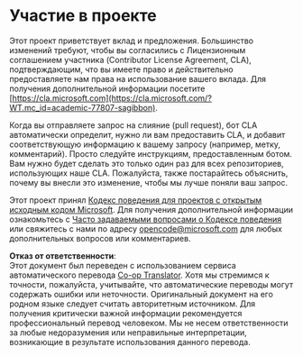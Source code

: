 <!--
CO_OP_TRANSLATOR_METADATA:
{
  "original_hash": "777400e9f0336c7ee2f9a1200a88478f",
  "translation_date": "2025-08-25T21:02:18+00:00",
  "source_file": "CONTRIBUTING.md",
  "language_code": "ru"
}
-->
# Участие в проекте

Этот проект приветствует вклад и предложения. Большинство изменений требуют, чтобы вы
согласились с Лицензионным соглашением участника (Contributor License Agreement, CLA), подтверждающим, что вы имеете право
и действительно предоставляете нам права на использование вашего вклада. Для получения дополнительной информации посетите
[https://cla.microsoft.com](https://cla.microsoft.com/?WT.mc_id=academic-77807-sagibbon).

Когда вы отправляете запрос на слияние (pull request), бот CLA автоматически определит, нужно ли вам
предоставить CLA, и добавит соответствующую информацию к вашему запросу (например, метку, комментарий). Просто следуйте
инструкциям, предоставленным ботом. Вам нужно будет сделать это только один раз для всех репозиториев, использующих наше CLA. Пожалуйста, также постарайтесь объяснить, почему вы внесли это изменение, чтобы мы лучше поняли ваш запрос.

Этот проект принял [Кодекс поведения для проектов с открытым исходным кодом Microsoft](https://opensource.microsoft.com/codeofconduct/?WT.mc_id=academic-77807-sagibbon).
Для получения дополнительной информации ознакомьтесь с [Часто задаваемыми вопросами о Кодексе поведения](https://opensource.microsoft.com/codeofconduct/faq/?WT.mc_id=academic-77807-sagibbon)
или свяжитесь с нами по адресу [opencode@microsoft.com](mailto:opencode@microsoft.com) для любых дополнительных вопросов или комментариев.

**Отказ от ответственности**:  
Этот документ был переведен с использованием сервиса автоматического перевода [Co-op Translator](https://github.com/Azure/co-op-translator). Хотя мы стремимся к точности, пожалуйста, учитывайте, что автоматические переводы могут содержать ошибки или неточности. Оригинальный документ на его родном языке следует считать авторитетным источником. Для получения критически важной информации рекомендуется профессиональный перевод человеком. Мы не несем ответственности за любые недоразумения или неправильные интерпретации, возникающие в результате использования данного перевода.